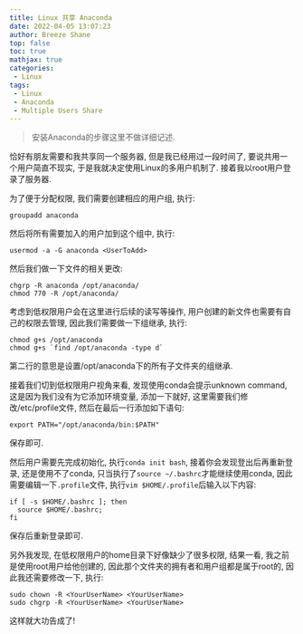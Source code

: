```yaml
---
title: Linux 共享 Anaconda
date: 2022-04-05 13:07:23
author: Breeze Shane
top: false
toc: true
mathjax: true
categories:
 - Linux
tags:
 - Linux
 - Anaconda
 - Multiple Users Share
---
```


> 安装Anaconda的步骤这里不做详细记述.

恰好有朋友需要和我共享同一个服务器, 但是我已经用过一段时间了, 要说共用一个用户简直不现实, 于是我就决定使用Linux的多用户机制了. 接着我以root用户登录了服务器.

为了便于分配权限, 我们需要创建相应的用户组, 执行:
```shell
groupadd anaconda
```
然后将所有需要加入的用户加到这个组中, 执行:
```shell
usermod -a -G anaconda <UserToAdd>
```
然后我们做一下文件的相关更改:
```shell
chgrp -R anaconda /opt/anaconda/
chmod 770 -R /opt/anaconda/
```
考虑到低权限用户会在这里进行后续的读写等操作, 用户创建的新文件也需要有自己的权限去管理, 因此我们需要做一下组继承, 执行:
```shell
chmod g+s /opt/anaconda
chmod g+s `find /opt/anaconda -type d`
```
第二行的意思是设置/opt/anaconda下的所有子文件夹的组继承.

接着我们切到低权限用户视角来看, 发现使用conda会提示unknown command, 这是因为我们没有为它添加环境变量, 添加一下就好, 这里需要我们修改/etc/profile文件, 然后在最后一行添加如下语句:
```shell
export PATH="/opt/anaconda/bin:$PATH"
```
保存即可.

然后用户需要先完成初始化, 执行`conda init bash`, 接着你会发现登出后再重新登录, 还是使用不了conda, 只当执行了`source ~/.bashrc`才能继续使用conda, 因此需要编辑一下`.profile`文件, 执行`vim $HOME/.profile`后输入以下内容:
```shell
if [ -s $HOME/.bashrc ]; then
  source $HOME/.bashrc;
fi
```
保存后重新登录即可.

另外我发现, 在低权限用户的home目录下好像缺少了很多权限, 结果一看, 我之前是使用root用户给他创建的, 因此那个文件夹的拥有者和用户组都是属于root的, 因此我还需要修改一下, 执行:
```shell
sudo chown -R <YourUserName> <YourUserName>
sudo chgrp -R <YourUserName> <YourUserName>
```

这样就大功告成了!
